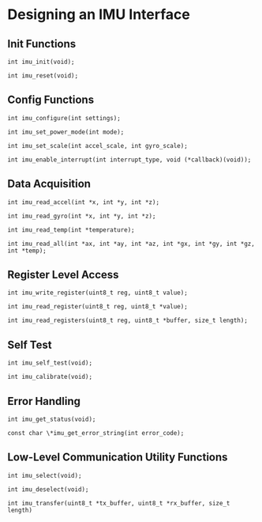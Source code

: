 # Designing an IMU Interface

## Init Functions

```int imu_init(void);```

```int imu_reset(void);```

## Config Functions

```int imu_configure(int settings);```

```int imu_set_power_mode(int mode);```

```int imu_set_scale(int accel_scale, int gyro_scale);```

```int imu_enable_interrupt(int interrupt_type, void (*callback)(void));```

## Data Acquisition

```int imu_read_accel(int *x, int *y, int *z);```

```int imu_read_gyro(int *x, int *y, int *z);```

```int imu_read_temp(int *temperature);```

```int imu_read_all(int *ax, int *ay, int *az, int *gx, int *gy, int *gz, int *temp);```

## Register Level Access

```int imu_write_register(uint8_t reg, uint8_t value);```

```int imu_read_register(uint8_t reg, uint8_t *value);```

```int imu_read_registers(uint8_t reg, uint8_t *buffer, size_t length);```


## Self Test

```int imu_self_test(void);```

```int imu_calibrate(void);```

## Error Handling

```int imu_get_status(void);```

```const char \*imu_get_error_string(int error_code);```

## Low-Level Communication Utility Functions

```int imu_select(void);```

```int imu_deselect(void);```

```int imu_transfer(uint8_t *tx_buffer, uint8_t *rx_buffer, size_t length)```

